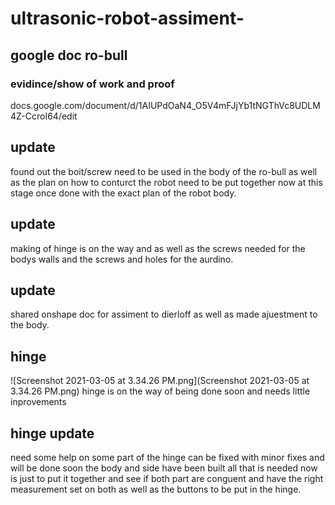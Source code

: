 # ultrasonic-robot-assiment-


## google doc ro-bull

### evidince/show of work and proof
docs.google.com/document/d/1AIUPdOaN4_O5V4mFJjYb1tNGThVc8UDLM4Z-CcroI64/edit

## update
found out the boit/screw need to be used in the body of the ro-bull as well as the plan on how to conturct the robot need to be put together now at this stage once done with the exact plan of the robot body. 

## update 
making of hinge is on the way and as well as the screws needed for the bodys walls and the screws and holes for the aurdino.

## update 
shared onshape doc for assiment to dierloff as well as made ajuestment to the body. 

## hinge 
![Screenshot 2021-03-05 at 3.34.26 PM.png](Screenshot 2021-03-05 at 3.34.26 PM.png)
hinge is on the way of being done soon and needs little inprovements 

## hinge update 
need some help on some part of the hinge can be fixed with minor fixes and will be done soon the body and side have been built all that is needed now is just to put it together and see if both part are conguent and have the right measurement set on both as well as the buttons to be put in the hinge. 
